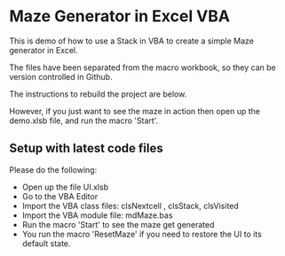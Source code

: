# Maze Generator in Excel VBA

This is demo of how to use a Stack in VBA to create a simple Maze generator in Excel.

The files have been separated from the macro workbook, so they can be version controlled in Github.

The instructions to rebuild the project are below.

However, if you just want to see the maze in action then open up the demo.xlsb file, and run the macro 'Start'.


## Setup with latest code files

Please do the following:

- Open up the file UI.xlsb
- Go to the VBA Editor
- Import the VBA class files: clsNextcell , clsStack, clsVisited
- Import the VBA module file: mdMaze.bas
- Run the macro 'Start' to see the maze get generated
- You run the macro 'ResetMaze' if you need to restore the UI to its default state.



